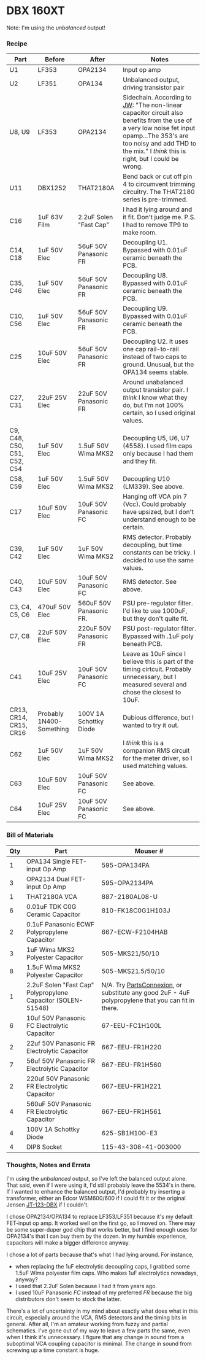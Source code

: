 # DBX 160XT

Note: I'm using the _unbalanced_ output!

### Recipe

| Part | Before  | After     | Notes |
| ---- | ------- | --------- | ----- |
| U1   | LF353   | OPA2134   | Input op amp |
| U2   | LF351   | OPA134    | Unbalanced output, driving transistor pair |
| U8, U9 | LF353   | OPA2134   | Sidechain. According to [JW](http://www.gearslutz.com/board/geekslutz-forum/53182-dbx-160xt-mods-schematic.html): "The non-linear capacitor circuit also benefits from the use of a very low noise fet input opamp...The 353's are too noisy and add THD to the mix." I _think_ this is right, but I could be wrong. |
| U11  | DBX1252 | THAT2180A | Bend back or cut off pin 4 to circumvent trimming circuitry. The THAT2180 series is pre-trimmed. |
| C16  | 1uF 63V Film | 2.2uF Solen "Fast Cap" | I had it lying around and it fit. Don't judge me. P.S. I had to remove TP9 to make room. |
| C14, C18 | 1uF 50V Elec | 56uF 50V Panasonic FR | Decoupling U1. Bypassed with 0.01uF ceramic beneath the PCB. |
| C35, C46 | 1uF 50V Elec | 56uF 50V Panasonic FR | Decoupling U8. Bypassed with 0.01uF ceramic beneath the PCB. |
| C10, C56 | 1uF 50V Elec | 56uF 50V Panasonic FR | Decoupling U9. Bypassed with 0.01uF ceramic beneath the PCB. |
| C25 | 10uF 50V Elec | 56uF 50V Panasonic FR | Decoupling U2. It uses one cap rail-to-rail instead of two caps to ground. Unusual, but the OPA134 seems stable. |
| C27, C31 | 22uF 25V Elec | 22uF 50V Panasonic FR | Around unabalanced output transistor pair. I _think_ I know what they do, but I'm not 100% certain, so I used original values. |
| C9, C48, C50, C51, C52, C54 | 1uF 50V Elec | 1.5uF 50V Wima MKS2 | Decoupling U5, U6, U7 (4558). I used film caps only because I had them and they fit. |
| C58, C59 | 1uF 50V Elec | 1.5uF 50V Wima MKS2 | Decoupling U10 (LM339). See above. |
| C17 | 10uF 50V Elec | 10uF 50V Panasonic FC | Hanging off VCA pin 7 (Vcc). Could probably have upsized, but I don't understand enough to be certain. |
| C39, C42 | 1uF 50V Elec | 1uF 50V Wima MKS2 | RMS detector. Probably decoupling, but time constants can be tricky. I decided to use the same values. |
| C40, C43 | 10uF 50V Elec | 10uF 50V Panasonic FC | RMS detector. See above. |
| C3, C4, C5, C6 | 470uF 50V Elec | 560uF 50V Panasonic FR. | PSU pre-regulator filter. I'd like to use 1000uF, but they don't quite fit. |
| C7, C8 | 22uF 50V Elec | 220uF 50V Panasonic FR | PSU post-regulator filter. Bypassed with .1uF poly beneath PCB. |
| C41 | 10uF 25V Elec | 10uF 50V Panasonic FC | Leave as 10uF since I believe this is part of the timing cirtcuit. Probably unnecessary, but I measured several and chose the closest to 10uF. |
| CR13, CR14, CR15, CR16   | Probably 1N400-Something | 100V 1A Schottky Diode | Dubious difference, but I wanted to try it out. |
| C62 | 1uF 50V Elec | 1uF 50V Wima MKS2 |  I _think_ this is a companion RMS circuit for the meter driver, so I used matching values. |
| C63 | 10uF 50V Elec | 10uF 50V Panasonic FC |  See above. |
| C64 | 10uF 25V Elec | 10uF 50V Panasonic FC | See above. |

### Bill of Materials

| Qty | Part  | Mouser #  |
| --- | --------------- | --------- |
| 1   | OPA134 Single FET-input Op Amp | 595-OPA134PA  |
| 3   | OPA2134  Dual FET-input Op Amp   | 595-OPA2134PA |
| 1   | THAT2180A VCA | 887-2180AL08-U |
| 6   | 0.01uF TDK C0G Ceramic Capacitor | 810-FK18C0G1H103J |
| 2   | 0.1uF Panasonic ECWF Polypropylene Capacitor | 667-ECW-F2104HAB |
| 3   | 1uF Wima MKS2 Polyester Capacitor | 505-MKS21/50/10 |
| 8   | 1.5uF Wima MKS2 Polyester Capacitor | 505-MKS21.5/50/10 |
| 1 | 2.2uF Solen "Fast Cap" Polypropylene Capacitor (SOLEN-51548) | N/A. Try [PartsConnexion](http://www.partsconnexion.com/capacitor_film_solen_pb.html), or substitute any good 2uF - 4uF polypropylene that you can fit in there. |
| 6 | 10uf 50V Panasonic FC Electrolytic Capacitor | 67-EEU-FC1H100L |
| 2 | 22uf 50V Panasonic FR Electrolytic Capacitor | 667-EEU-FR1H220 |
| 7 | 56uf 50V Panasonic FR Electrolytic Capacitor | 667-EEU-FR1H560 |
| 2 | 220uf 50V Panasonic FR Electrolytic Capacitor | 667-EEU-FR1H221 |
| 4 | 560uF 50V Panasonic FR Electrolytic Capacitor | 667-EEU-FR1H561 |
| 4 | 100V 1A Schottky Diode | 625-SB1H100-E3 |
| 4 | DIP8 Socket | 115-43-308-41-003000 |

### Thoughts, Notes and Errata

I'm using the _unbalanced_ output, so I've left the balanced output alone. That said, even if I were using it, I'd still probably leave the 5534's in there. If I wanted to enhance the balanced output, I'd probably try inserting a transformer, either an Edcor WSM600/600 if I could fit it or the original Jensen [JT-123-DBX](http://www.jensen-transformers.com/datashts/123dbx.pdf) if I couldn't.

I chose OPA2134/OPA134 to replace LF353/LF351 because it's my default FET-input op amp. It worked well on the first go, so I moved on. There may be some super-duper god chip that works better, but I find enough uses for OPA2134's that I can buy them by the dozen. In my humble experience, capacitors will make a bigger difference anyway.

I chose a lot of parts because that's what I had lying around. For instance, 
* when replacing the 1uF electrolytic decoupling caps, I grabbed some 1.5uF Wima polyester film caps. Who makes 1uF electrolytics nowadays, anyway? 
* I used that 2.2uF Solen because I had it from years ago. 
* I used 10uF Panasonic _FC_ instead of my preferred _FR_ because the big distributors don't seem to stock the latter.

There's a lot of uncertainty in my mind about exactly what does what in this circuit, especially around the VCA, RMS detectors and the timing bits in general. After all, I'm an amateur working from fuzzy and partial schematics. I've gone out of my way to leave a few parts the same, even when I think it's unnecessary. I figure that any change in sound from a suboptimal VCA coupling capacitor is minimal. The change in sound from screwing up a time constant is huge.

